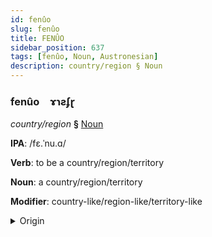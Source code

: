 ```yaml
---
id: fenûo
slug: fenûo
title: FENÛO
sidebar_position: 637
tags: [fenûo, Noun, Austronesian]
description: country/region § Noun
---
```


### fenûo&emsp;<span kind="abugida">ɤɿƨʄɽ</span>

*country/region* **§** [Noun](../../tags/Noun)

**IPA**: /fɛ.ˈnu.ɑ/

**Verb**: to be a country/region/territory

**Noun**: a country/region/territory

**Modifier**: country-like/region-like/territory-like

<details>
    <summary>Origin</summary>
    Māori whenua [fɛ.nʉ.ɐ]<br/>
    <em>Austronesian Language Family</em>
</details>